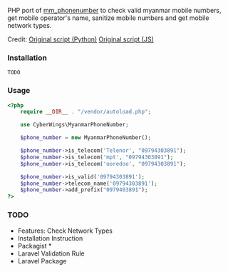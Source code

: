 PHP port of [mm_phonenumber](https://github.com/Melomap/mm_phonenumber) to check valid myanmar mobile numbers, get mobile operator's name, sanitize mobile numbers and get mobile network types.

Credit: [Original script (Python)](https://github.com/Melomap/mm_phonenumber)
[Original script (JS)](https://github.com/kaungmyatlwin/myanmar-phonenumber-js)

### Installation

```
TODO
```

### Usage
```php
<?php
	require __DIR__ . "/vendor/autoload.php";

    use CyberWings\MyanmarPhoneNumber;

    $phone_number = new MyanmarPhoneNumber();

    $phone_number->is_telecom('Telenor', "09794303891");
    $phone_number->is_telecom('mpt', "09794303891");
    $phone_number->is_telecom('ooredoo', "09794303891");

    $phone_number->is_valid('09794303891');
    $phone_number->telecom_name('09794303891');
    $phone_number->add_prefix("0979403891");
?>
```

### TODO
- Features: Check Network Types
- Installation Instruction
- Packagist *
- Laravel Validation Rule
- Laravel Package